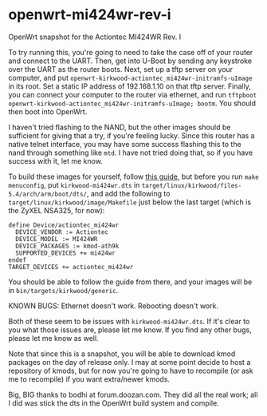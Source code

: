 # openwrt-mi424wr-rev-i
OpenWrt snapshot for the Actiontec MI424WR Rev. I

To try running this, you're going to need to take the case off of your router and connect to the UART.
Then, get into U-Boot by sending any keystroke over the UART as the router boots.
Next, set up a tftp server on your computer, and put `openwrt-kirkwood-actiontec_mi424wr-initramfs-uImage` in its root.
Set a static IP address of 192.168.1.10 on that tftp server.
Finally, you can connect your computer to the router via ethernet, and run `tftpboot openwrt-kirkwood-actiontec_mi424wr-initramfs-uImage; bootm`.
You should then boot into OpenWrt.

I haven't tried flashing to the NAND, but the other images should be sufficient for giving that a try, if you're feeling lucky.
Since this router has a native telnet interface, you may have some success flashing this to the nand through something like `mtd`.
I have not tried doing that, so if you have success with it, let me know.

To build these images for yourself, follow [this guide](https://openwrt.org/docs/guide-developer/quickstart-build-images), but before you run `make menuconfig`, put `kirkwood-mi424wr.dts` in `target/linux/kirkwood/files-5.4/arch/arm/boot/dts/`, and add the following to `target/linux/kirkwood/image/Makefile` just below the last target (which is the ZyXEL NSA325, for now):

```make
define Device/actiontec_mi424wr
  DEVICE_VENDOR := Actiontec
  DEVICE_MODEL := MI424WR
  DEVICE_PACKAGES := kmod-ath9k
  SUPPORTED_DEVICES += mi424wr
endef
TARGET_DEVICES += actiontec_mi424wr
```

You should be able to follow the guide from there, and your images will be in `bin/targets/kirkwood/generic`.

KNOWN BUGS:
  Ethernet doesn't work.
  Rebooting doesn't work.
  
Both of these seem to be issues with `kirkwood-mi424wr.dts`.
If it's clear to you what those issues are, please let me know.
If you find any other bugs, please let me know as well.

Note that since this is a snapshot, you will be able to download kmod packages on the day of release only.
I may at some point decide to host a repository of kmods, but for now you're going to have to recompile (or ask me to recompile) if you want extra/newer kmods.

Big, BIG thanks to bodhi at forum.doozan.com.
They did all the real work; all I did was stick the dts in the OpenWrt build system and compile.
